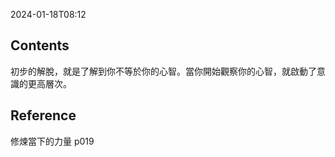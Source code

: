 2024-01-18T08:12
## Contents
初步的解脫，就是了解到你不等於你的心智。當你開始觀察你的心智，就啟動了意識的更高層次。

## Reference
修煉當下的力量 p019

